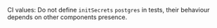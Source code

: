 CI values: Do not define `initSecrets` `postgres` in tests, their behaviour depends on other components presence.
